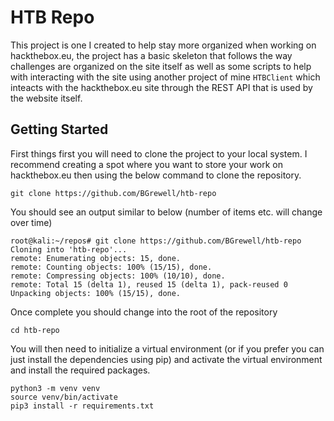 # HTB Repo
This project is one I created to help stay more organized when working on hackthebox.eu, the project has a basic skeleton that follows the way challenges are organized on the site itself as well as some scripts to help with interacting with the site using another project of mine `HTBClient` which inteacts with the hackthebox.eu site through the REST API that is used by the website itself.

## Getting Started
First things first you will need to clone the project to your local system. I recommend creating a spot where you want to store your work on hackthebox.eu then using the below command to clone the repository.

```
git clone https://github.com/BGrewell/htb-repo
```

You should see an output similar to below (number of items etc. will change over time)

```
root@kali:~/repos# git clone https://github.com/BGrewell/htb-repo
Cloning into 'htb-repo'...
remote: Enumerating objects: 15, done.
remote: Counting objects: 100% (15/15), done.
remote: Compressing objects: 100% (10/10), done.
remote: Total 15 (delta 1), reused 15 (delta 1), pack-reused 0
Unpacking objects: 100% (15/15), done.
```

Once complete you should change into the root of the repository

```
cd htb-repo
```

You will then need to initialize a virtual environment (or if you prefer you can just install the dependencies using pip) and activate the virtual environment and install the required packages.

```
python3 -m venv venv
source venv/bin/activate
pip3 install -r requirements.txt
```
